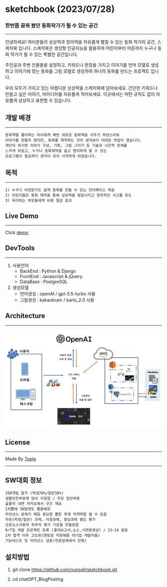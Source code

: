 # sketchbook (2023/07/28)
### 한번쯤 꿈꿔 봤던 동화작가가 될 수 있는 공간

---



안녕하세요! 여러분들의 상상력과 창의력을 자유롭게 펼칠 수 있는 동화 작가의 공간, 스케치북 입니다.
스케치북은 생성형 인공지능을 활용하여 어린이부터 어른까지 누구나 동화 작가가 될 수 있는 특별한 공간입니다.

주인공과 주변 인물들을 설정하고, 키워드나 문장을 가지고 이야기를 언어 모델로 생성하고
이야기에 맞는 동화를 그림 모델로 생성하여 하나의 동화를 만드는 프로젝트 입니다.

우리 모두가 가지고 있는 아름다운 상상력을 스케치북에 담아보세요. 간단한 키워드나 만들고 싶은 이야기,
아이디어를 자유롭게 적어보세요. 이곳에서는 어떤 규칙도 없이 자유롭게 상상하고 표현할 수 있습니다.



## 개발 배경

---
```
동화책을 좋아하는 아이에게 매번 새로운 동화책을 사주기 부담스러워
이야기를 만들어 줬지만, 동화를 제작하는 것이 생각보다 어려운 작업이 였습니다.
개인이 하기엔 이야기 구성, 기획, 그림 그리기 등 기술과 시간적 한계를
느끼게 되었고, 누구나 동화제작을 쉽고 편리하게 할 수 있는
프로그램이 필요하다 생각이 되어 시작하게 되었습니다.
```

## 목적

---
```
1) 누구나 비전문가도 쉽게 동화를 만들 수 있는 인터페이스 제공
2) 어린이들은 동화 제작을 통해 상상력을 발달시키고 창의적인 사고를 유도
3) 육아하는 부모들에게 비용 절감 효과
```

## Live Demo

---
Click [demo](http://43.200.86.18/)

## DevTools

---
1) 사용언어
   - BackEnd : Python & Django
   - FrontEnd : Javascript & jQuery
   - DataBase : PostgreSQL
2) 생성모델
   - 언어생성 : openAI / gpt-3.5-turbo 사용
   - 그림생성 : kakaobrain / karlo_2.0 사용

## Architecture

---
<img src="architecture.png">

## License

---
Made By [Tpple](http://yunsell.site/portfolio)


---

## SW대회 정보
```
350개팀 참가 (학생70%/일반30%)
생활안전부문에 많이 지원함 / 우린 일반부문
출품작 내면 카카오에서 굿즈 재공
1차뽑에 50팀정도 뽑을예정
라이선스 문제가 제일 중요함 뽑힌 후에 자격박탈 될 수 있음
자유(학생/일반) 과제, 지정과제, 향상과제 별도 평가
오픈소스사용의 위주의 평가 기준을 만들었음
9/7일 개발 프로젝트 등록 (결과보고서,소스,시연동영상) / 13~14 발표
1차 합격 이후 고도화(멘토링 지원해줌 대기업 개발자들)
기능테스트 및 라이선스 검증(전문업체에서 진행)
```

## 설치방법

1. git clone https://github.com/yunsell/sketchbook.git

2. cd chatGPT_BlogPosting